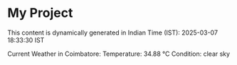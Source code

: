 # My Project

This content is dynamically generated in Indian Time (IST): 2025-03-07 18:33:30 IST


Current Weather in Coimbatore:
Temperature: 34.88 °C
Condition: clear sky
